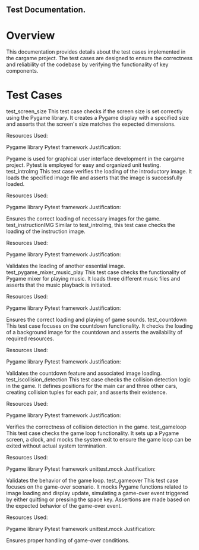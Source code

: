 ## Test Documentation.

# Overview
This documentation provides details about the test cases implemented in the cargame project. The test cases are designed to ensure the correctness and reliability of the codebase by verifying the functionality of key components.

# Test Cases
test_screen_size
This test case checks if the screen size is set correctly using the Pygame library. It creates a Pygame display with a specified size and asserts that the screen's size matches the expected dimensions.

Resources Used:

Pygame library
Pytest framework
Justification:

Pygame is used for graphical user interface development in the cargame project.
Pytest is employed for easy and organized unit testing.
test_introImg
This test case verifies the loading of the introductory image. It loads the specified image file and asserts that the image is successfully loaded.

Resources Used:

Pygame library
Pytest framework
Justification:

Ensures the correct loading of necessary images for the game.
test_instructionIMG
Similar to test_introImg, this test case checks the loading of the instruction image.

Resources Used:

Pygame library
Pytest framework
Justification:

Validates the loading of another essential image.
test_pygame_mixer_music_play
This test case checks the functionality of Pygame mixer for playing music. It loads three different music files and asserts that the music playback is initiated.

Resources Used:

Pygame library
Pytest framework
Justification:

Ensures the correct loading and playing of game sounds.
test_countdown
This test case focuses on the countdown functionality. It checks the loading of a background image for the countdown and asserts the availability of required resources.

Resources Used:

Pygame library
Pytest framework
Justification:

Validates the countdown feature and associated image loading.
test_iscollision_detection
This test case checks the collision detection logic in the game. It defines positions for the main car and three other cars, creating collision tuples for each pair, and asserts their existence.

Resources Used:

Pygame library
Pytest framework
Justification:

Verifies the correctness of collision detection in the game.
test_gameloop
This test case checks the game loop functionality. It sets up a Pygame screen, a clock, and mocks the system exit to ensure the game loop can be exited without actual system termination.

Resources Used:

Pygame library
Pytest framework
unittest.mock
Justification:

Validates the behavior of the game loop.
test_gameover
This test case focuses on the game-over scenario. It mocks Pygame functions related to image loading and display update, simulating a game-over event triggered by either quitting or pressing the space key. Assertions are made based on the expected behavior of the game-over event.

Resources Used:

Pygame library
Pytest framework
unittest.mock
Justification:

Ensures proper handling of game-over conditions.


